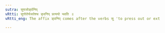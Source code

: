 ```yaml
---
sutra: सुयजोर्ङ्वनिप्
vRtti: सुनोतेर्यजतेश्च ङ्वनिप् प्रत्ययो भवति ॥
vRtti_eng: The affix ङ्वनिप् comes after the verbs सु 'to press out or extract juice' and यज् 'to sacrifice', with a past signification.

---
```

